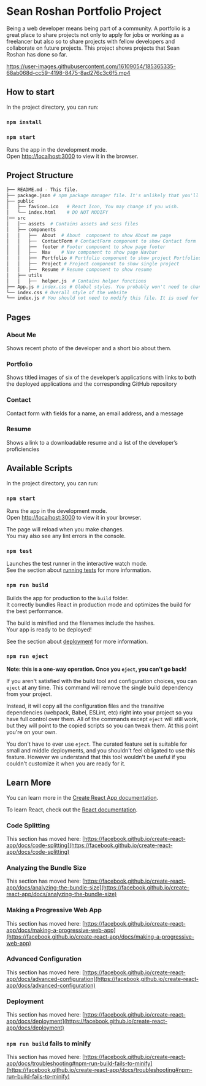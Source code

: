 # Sean Roshan Portfolio Project

Being a web developer means being part of a community. A portfolio is a great place to share projects not only to apply for jobs or working as a freelancer but also so to share projects with fellow developers and collaborate on future projects. This project shows projects that Sean Roshan has done so far.

https://user-images.githubusercontent.com/16109054/185365335-68ab068d-cc59-4198-8475-8ad276c3c6f5.mp4

## How to start

In the project directory, you can run:

### `npm install`
### `npm start`

Runs the app in the development mode.<br />
Open [http://localhost:3000](http://localhost:3000) to view it in the browser.

## Project Structure
```bash
├── README.md - This file.
├── package.json # npm package manager file. It's unlikely that you'll need to modify this.
├── public
│   ├── favicon.ico   # React Icon, You may change if you wish.
│   └── index.html    # DO NOT MODIFY
│── src
│   │── assets  # Contains assets and scss files
│   ├── components
│   │   ├──  About  # About  component to show About me page
│   │   ├──  ContactForm # ContactForm component to show Contact form 
│   │   ├──  footer # Footer component to show page footer  
│   │   ├──  Nav    # Nav component to show page Navbar  
│   │   ├──  Portfolio # Portfolio component to show project Portfolios
│   │   ├──  Project # Project component to show single project
│   │   ├──  Resume # Resume component to show resume
│   ├── utils
│   │   ├──  helper.js  # Contains helper functions
├── App.js # index.css # Global styles. You probably won't need to change anything here.
└── index.css # Overall style of the website
└── index.js # You should not need to modify this file. It is used for DOM rendering only.
```

## Pages
### About Me
Shows recent photo of the developer and a short bio about them.
### Portfolio
Shows titled images of six of the developer’s applications with links to both the deployed applications and the corresponding GitHub repository
### Contact
Contact form with fields for a name, an email address, and a message
### Resume
Shows a link to a downloadable resume and a list of the developer’s proficiencies



## Available Scripts

In the project directory, you can run:

### `npm start`

Runs the app in the development mode.\
Open [http://localhost:3000](http://localhost:3000) to view it in your browser.

The page will reload when you make changes.\
You may also see any lint errors in the console.

### `npm test`

Launches the test runner in the interactive watch mode.\
See the section about [running tests](https://facebook.github.io/create-react-app/docs/running-tests) for more information.

### `npm run build`

Builds the app for production to the `build` folder.\
It correctly bundles React in production mode and optimizes the build for the best performance.

The build is minified and the filenames include the hashes.\
Your app is ready to be deployed!

See the section about [deployment](https://facebook.github.io/create-react-app/docs/deployment) for more information.

### `npm run eject`

**Note: this is a one-way operation. Once you `eject`, you can't go back!**

If you aren't satisfied with the build tool and configuration choices, you can `eject` at any time. This command will remove the single build dependency from your project.

Instead, it will copy all the configuration files and the transitive dependencies (webpack, Babel, ESLint, etc) right into your project so you have full control over them. All of the commands except `eject` will still work, but they will point to the copied scripts so you can tweak them. At this point you're on your own.

You don't have to ever use `eject`. The curated feature set is suitable for small and middle deployments, and you shouldn't feel obligated to use this feature. However we understand that this tool wouldn't be useful if you couldn't customize it when you are ready for it.

## Learn More

You can learn more in the [Create React App documentation](https://facebook.github.io/create-react-app/docs/getting-started).

To learn React, check out the [React documentation](https://reactjs.org/).

### Code Splitting

This section has moved here: [https://facebook.github.io/create-react-app/docs/code-splitting](https://facebook.github.io/create-react-app/docs/code-splitting)

### Analyzing the Bundle Size

This section has moved here: [https://facebook.github.io/create-react-app/docs/analyzing-the-bundle-size](https://facebook.github.io/create-react-app/docs/analyzing-the-bundle-size)

### Making a Progressive Web App

This section has moved here: [https://facebook.github.io/create-react-app/docs/making-a-progressive-web-app](https://facebook.github.io/create-react-app/docs/making-a-progressive-web-app)

### Advanced Configuration

This section has moved here: [https://facebook.github.io/create-react-app/docs/advanced-configuration](https://facebook.github.io/create-react-app/docs/advanced-configuration)

### Deployment

This section has moved here: [https://facebook.github.io/create-react-app/docs/deployment](https://facebook.github.io/create-react-app/docs/deployment)

### `npm run build` fails to minify

This section has moved here: [https://facebook.github.io/create-react-app/docs/troubleshooting#npm-run-build-fails-to-minify](https://facebook.github.io/create-react-app/docs/troubleshooting#npm-run-build-fails-to-minify)
